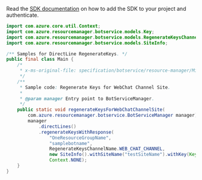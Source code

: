 Read the [SDK documentation](https://github.com/Azure/azure-sdk-for-java/blob/azure-resourcemanager-botservice_1.0.0-beta.3/sdk/botservice/azure-resourcemanager-botservice/README.md) on how to add the SDK to your project and authenticate.

```java
import com.azure.core.util.Context;
import com.azure.resourcemanager.botservice.models.Key;
import com.azure.resourcemanager.botservice.models.RegenerateKeysChannelName;
import com.azure.resourcemanager.botservice.models.SiteInfo;

/** Samples for DirectLine RegenerateKeys. */
public final class Main {
    /*
     * x-ms-original-file: specification/botservice/resource-manager/Microsoft.BotService/preview/2021-05-01-preview/examples/WebChatRegenerateKeys.json
     */
    /**
     * Sample code: Regenerate Keys for WebChat Channel Site.
     *
     * @param manager Entry point to BotServiceManager.
     */
    public static void regenerateKeysForWebChatChannelSite(
        com.azure.resourcemanager.botservice.BotServiceManager manager) {
        manager
            .directLines()
            .regenerateKeysWithResponse(
                "OneResourceGroupName",
                "samplebotname",
                RegenerateKeysChannelName.WEB_CHAT_CHANNEL,
                new SiteInfo().withSiteName("testSiteName").withKey(Key.KEY1),
                Context.NONE);
    }
}
```
